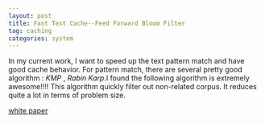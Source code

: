 ```yaml
---
layout: post
title: Fast Text Cache--Feed Forward Bloom Filter 
tag: caching
categories: system
---
```


In my current work, I want to speed up the text pattern match and have good cache behavior. For pattern match, there are several pretty good algorithm : _KMP_ , _Rabin Karp_.I found the following algorithm is extremely awesome!!!! This algorithm quickly filter out non-related corpus. It reduces quite a lot in terms of problem size. 

[white paper](http://www.cs.cmu.edu/~dga/papers/fastcache-tr.pdf)



